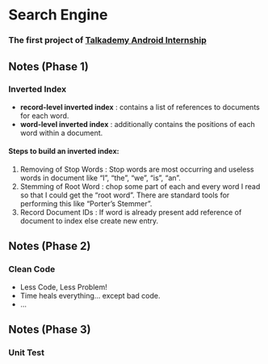 # Search Engine
### The first project of [Talkademy Android Internship](https://github.com/Talkademy/Android-Internship)
## Notes (Phase 1)
### Inverted Index
- **record-level inverted index** : contains a list of references to documents for each word.
- **word-level inverted index** : additionally contains the positions of each word within a document.
#### Steps to build an inverted index:
1) Removing of Stop Words : Stop words are most occurring and useless words in document like “I”, “the”, “we”, “is”, “an”.
2) Stemming of Root Word : chop some part of each and every word I read so that I could get the “root word”. There are standard tools for performing this like “Porter’s Stemmer”.
3) Record Document IDs : If word is already present add reference of document to index else create new entry.
## Notes (Phase 2)
### Clean Code
- Less Code, Less Problem!
- Time heals everything… except bad code.
- ...
## Notes (Phase 3)
### Unit Test
